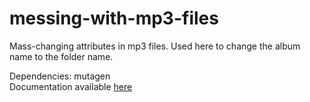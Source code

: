 # messing-with-mp3-files
Mass-changing attributes in mp3 files. Used here to change the album name to the folder name.

Dependencies: mutagen <br>
Documentation available <a href="https://mutagen.readthedocs.io/en/latest/user/gettingstarted.html">here</a>
